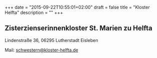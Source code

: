 +++
date = "2015-09-22T10:55:01+02:00"
draft = false
title = "Kloster Helfta"
description = ""
+++

## Zisterzienserinnenkloster St. Marien zu Helfta

Lindenstraße 36, 06295 Lutherstadt Eisleben

Mail: [schwestern@kloster-helfta.de](mailto:schwestern@kloster-helfta.de)

